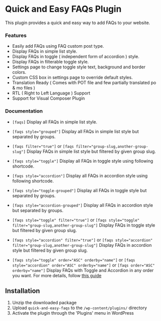 # Quick and Easy FAQs Plugin

This plugin provides a quick and easy way to add FAQs to your website.

### Features

* Easily add FAQs using FAQ custom post type.
* Display FAQs in simple list style.
* Display FAQs in toggle ( independent form of accordion ) style.
* Display FAQs in filterable toggle style.
* Settings page to change toggle style text, background and border colors.
* Custom CSS box in settings page to override default styles.
* Translation Ready ( Comes with POT file and few partially translated po & mo files )
* RTL ( Right to Left Language ) Support
* Support for Visual Composer Plugin

### Documentation


* `[faqs]` Display all FAQs in simple list style.
	

* `[faqs style="grouped"]` Display all FAQs in simple list style but separated by groups.
	

* `[faqs filter="true"]` or `[faqs filter="group-slug,another-group-slug"]` Display FAQs in simple list style but filtered by given group slug.
	

* `[faqs style="toggle"]` Display all FAQs in toggle style using following shortcode.
	

* `[faqs style="accordion"]` Display all FAQs in accordion style using following shortcode.
	

* `[faqs style="toggle-grouped"]` Display all FAQs in toggle style but separated by groups.
	

* `[faqs style="accordion-grouped"]` Display all FAQs in accordion style but separated by groups.
    	

* `[faqs style="toggle" filter="true"]` or `[faqs style="toggle" filter="group-slug,another-group-slug"]` Display FAQs in toggle style but filtered by given group slug.
	
* `[faqs style="accordion" filter="true"]` or `[faqs style="accordion" filter="group-slug,another-group-slug"]` Display FAQs in accordion style but filtered by given group slug.
	
* `[faqs style="toggle" order="ASC" orderby="name"]` or `[faqs style="accordion" order="ASC" orderby="name"]`  or `[faqs order="ASC" orderby="name"]`  Display FAQs with Toggle and Accordion in any order you want. For more details, follow [this guide](https://developer.wordpress.org/reference/classes/wp_query/#order-orderby-parameters)
    	

## Installation

1. Unzip the downloaded package
2. Upload `quick-and-easy-faqs` to the `/wp-content/plugins/` directory
3. Activate the plugin through the 'Plugins' menu in WordPress